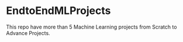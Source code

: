 # EndtoEndMLProjects
This repo have more than 5 Machine Learning projects from Scratch to Advance Projects.

